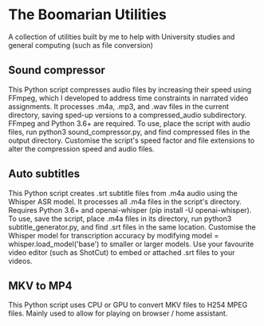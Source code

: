 # The Boomarian Utilities
A collection of utilities built by me to help with University studies and general computing (such as file conversion)


## Sound compressor

This Python script compresses audio files by increasing their speed using FFmpeg, which I developed to address time constraints in narrated video assignments. It processes .m4a, .mp3, and .wav files in the current directory, saving sped-up versions to a compressed_audio subdirectory. FFmpeg and Python 3.6+ are required. To use, place the script with audio files, run python3 sound_compressor.py, and find compressed files in the output directory. Customise the script's speed factor and file extensions to alter the compression speed and audio files. 

## Auto subtitles

This Python script creates .srt subtitle files from .m4a audio using the Whisper ASR model. It processes all .m4a files in the script's directory. Requires Python 3.6+ and openai-whisper (pip install -U openai-whisper). To use, save the script, place .m4a files in its directory, run python3 subtitle_generator.py, and find .srt files in the same location. Customise the Whisper model for transcription accuracy by modifying model = whisper.load_model('base') to smaller or larger models. Use your favourite video editor (such as ShotCut) to embed or attached .srt files to your videos.

## MKV to MP4

This Python script uses CPU or GPU to convert MKV files to H254 MPEG files. Mainly used to allow for playing on browser / home assistant.
